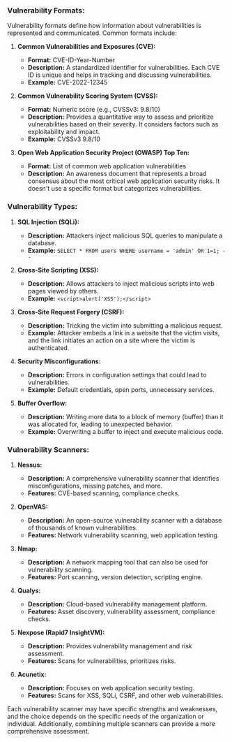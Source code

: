 ### Vulnerability Formats:

Vulnerability formats define how information about vulnerabilities is represented and communicated. Common formats include:

1. **Common Vulnerabilities and Exposures (CVE):**
   - **Format:** CVE-ID-Year-Number
   - **Description:** A standardized identifier for vulnerabilities. Each CVE ID is unique and helps in tracking and discussing vulnerabilities.
   - **Example:** CVE-2022-12345

2. **Common Vulnerability Scoring System (CVSS):**
   - **Format:** Numeric score (e.g., CVSSv3: 9.8/10)
   - **Description:** Provides a quantitative way to assess and prioritize vulnerabilities based on their severity. It considers factors such as exploitability and impact.
   - **Example:** CVSSv3 9.8/10

3. **Open Web Application Security Project (OWASP) Top Ten:**
   - **Format:** List of common web application vulnerabilities
   - **Description:** An awareness document that represents a broad consensus about the most critical web application security risks. It doesn't use a specific format but categorizes vulnerabilities.

### Vulnerability Types:

1. **SQL Injection (SQLi):**
   - **Description:** Attackers inject malicious SQL queries to manipulate a database.
   - **Example:** `SELECT * FROM users WHERE username = 'admin' OR 1=1; --`

2. **Cross-Site Scripting (XSS):**
   - **Description:** Allows attackers to inject malicious scripts into web pages viewed by others.
   - **Example:** `<script>alert('XSS');</script>`

3. **Cross-Site Request Forgery (CSRF):**
   - **Description:** Tricking the victim into submitting a malicious request.
   - **Example:** Attacker embeds a link in a website that the victim visits, and the link initiates an action on a site where the victim is authenticated.

4. **Security Misconfigurations:**
   - **Description:** Errors in configuration settings that could lead to vulnerabilities.
   - **Example:** Default credentials, open ports, unnecessary services.

5. **Buffer Overflow:**
   - **Description:** Writing more data to a block of memory (buffer) than it was allocated for, leading to unexpected behavior.
   - **Example:** Overwriting a buffer to inject and execute malicious code.

### Vulnerability Scanners:

1. **Nessus:**
   - **Description:** A comprehensive vulnerability scanner that identifies misconfigurations, missing patches, and more.
   - **Features:** CVE-based scanning, compliance checks.

2. **OpenVAS:**
   - **Description:** An open-source vulnerability scanner with a database of thousands of known vulnerabilities.
   - **Features:** Network vulnerability scanning, web application testing.

3. **Nmap:**
   - **Description:** A network mapping tool that can also be used for vulnerability scanning.
   - **Features:** Port scanning, version detection, scripting engine.

4. **Qualys:**
   - **Description:** Cloud-based vulnerability management platform.
   - **Features:** Asset discovery, vulnerability assessment, compliance checks.

5. **Nexpose (Rapid7 InsightVM):**
   - **Description:** Provides vulnerability management and risk assessment.
   - **Features:** Scans for vulnerabilities, prioritizes risks.

6. **Acunetix:**
   - **Description:** Focuses on web application security testing.
   - **Features:** Scans for XSS, SQLi, CSRF, and other web vulnerabilities.

Each vulnerability scanner may have specific strengths and weaknesses, and the choice depends on the specific needs of the organization or individual. Additionally, combining multiple scanners can provide a more comprehensive assessment.
